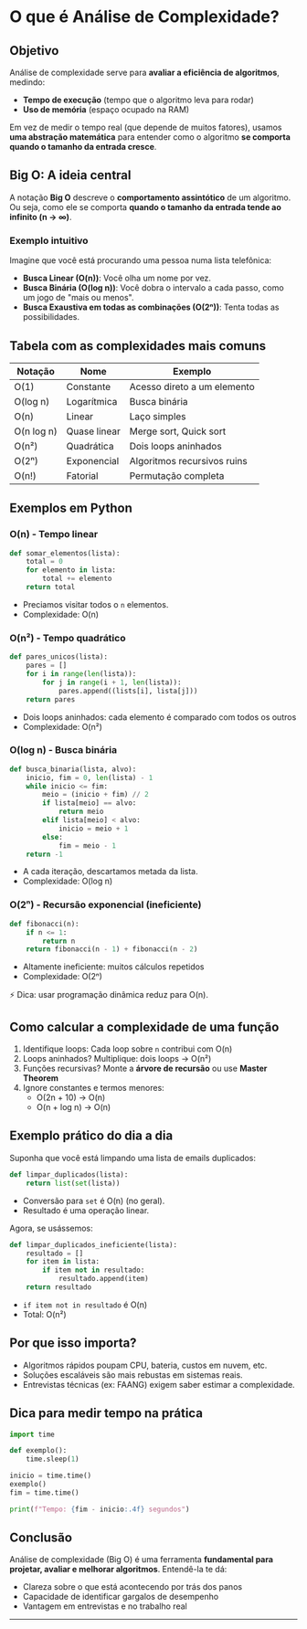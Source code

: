 # O que é Análise de Complexidade?

## Objetivo

Análise de complexidade serve para **avaliar a eficiência de algoritmos**, medindo:

- **Tempo de execução** (tempo que o algoritmo leva para rodar)
- **Uso de memória** (espaço ocupado na RAM)

Em vez de medir o tempo real (que depende de muitos fatores), usamos
**uma abstração matemática** para entender como o algoritmo
**se comporta quando o tamanho da entrada cresce**.

## Big O: A ideia central

A notação **Big O** descreve o **comportamento assintótico** de um algoritmo. Ou
seja, como ele se comporta **quando o tamanho da entrada tende ao infinito (n → ∞)**.

### Exemplo intuitivo

Imagine que você está procurando uma pessoa numa lista telefônica:

- **Busca Linear (O(n))**: Você olha um nome por vez.
- **Busca Binária (O(log n))**: Você dobra o intervalo a cada passo, como um jogo de "mais ou menos".
- **Busca Exaustiva em todas as combinações (O(2ⁿ))**: Tenta todas as possibilidades.

## Tabela com as complexidades mais comuns

Notação    | Nome         | Exemplo
---------- | ------------ | -------
O(1)       | Constante    | Acesso direto a um elemento
O(log n)   | Logarítmica  | Busca binária
O(n)       | Linear       | Laço simples
O(n log n) | Quase linear | Merge sort, Quick sort
O(n²)	   | Quadrática   | Dois loops aninhados
O(2ⁿ)      | Exponencial  | Algoritmos recursivos ruins
O(n!)      | Fatorial     | Permutação completa

## Exemplos em Python

### O(n) - Tempo linear

```py
def somar_elementos(lista):
    total = 0
    for elemento in lista:
        total += elemento
    return total
```

- Preciamos visitar todos o `n` elementos.
- Complexidade: O(n)

### O(n²) - Tempo quadrático

```py
def pares_unicos(lista):
    pares = []
    for i in range(len(lista)):
        for j in range(i + 1, len(lista)):
            pares.append((lists[i], lista[j]))
    return pares
```

- Dois loops aninhados: cada elemento é comparado com todos os outros
- Complexidade: O(n²)

### O(log n) - Busca binária

```py
def busca_binaria(lista, alvo):
    inicio, fim = 0, len(lista) - 1
    while inicio <= fim:
        meio = (inicio + fim) // 2
        if lista[meio] == alvo:
            return meio
        elif lista[meio] < alvo:
            inicio = meio + 1
        else:
            fim = meio - 1
    return -1
```

- A cada iteração, descartamos metada da lista.
- Complexidade: O(log n)

### O(2ⁿ) - Recursão exponencial (ineficiente)

```py
def fibonacci(n):
    if n <= 1:
        return n
    return fibonacci(n - 1) + fibonacci(n - 2)
```

- Altamente ineficiente: muitos cálculos repetidos
- Complexidade: O(2ⁿ)

⚡ Dica: usar programação dinâmica reduz para O(n).

## Como calcular a complexidade de uma função

1. Identifique loops: Cada loop sobre `n` contribui com O(n)
2. Loops aninhados? Multiplique: dois loops -> O(n²)
3. Funções recursivas? Monte a **árvore de recursão** ou use **Master Theorem**
4. Ignore constantes e termos menores:
    - O(2n + 10) -> O(n)
    - O(n + log n) -> O(n)

## Exemplo prático do dia a dia

Suponha que você está limpando uma lista de emails duplicados:

```py
def limpar_duplicados(lista):
    return list(set(lista))
```

- Conversão para `set` é O(n) (no geral).
- Resultado é uma operação linear.

Agora, se usássemos:

```py
def limpar_duplicados_ineficiente(lista):
    resultado = []
    for item in lista:
        if item not in resultado:
            resultado.append(item)
    return resultado
```

- `if item not in resultado` é O(n)
- Total: O(n²)

## Por que isso importa?

- Algoritmos rápidos poupam CPU, bateria, custos em nuvem, etc.
- Soluções escaláveis são mais rebustas em sistemas reais.
- Entrevistas técnicas (ex: FAANG) exigem saber estimar a complexidade.

## Dica para medir tempo na prática

```py
import time

def exemplo():
    time.sleep(1)

inicio = time.time()
exemplo()
fim = time.time()

print(f"Tempo: {fim - inicio:.4f} segundos")
```

## Conclusão

Análise de complexidade (Big O) é uma ferramenta
**fundamental para projetar, avaliar e melhorar algoritmos**. Entendê-la te dá:

- Clareza sobre o que está acontecendo por trás dos panos
- Capacidade de identificar gargalos de desempenho
- Vantagem em entrevistas e no trabalho real

---
